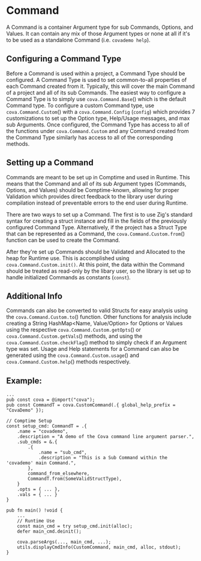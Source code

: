 # Command
A Command is a container Argument type for sub Commands, Options, and Values. It can contain any mix of those Argument types or none at all if it's to be used as a standalone Command (i.e. `covademo help`). 

## Configuring a Command Type
Before a Command is used within a project, a Command Type should be configured. A Command Type is used to set common-to-all properties of each Command created from it. Typically, this will cover the main Command of a project and all of its sub Commands. The easiest way to configure a Command Type is to simply use `cova.Command.Base`() which is the default Command type. To configure a custom Command type, use `cova.Command.Custom`() with a `cova.Command.Config` (`config`) which provides 7 customizations to set up the Option type, Help/Usage messages, and max sub Arguments. Once configured, the Command Type has access to all of the functions under `cova.Command.Custom` and any Command created from the Command Type similarly has access to all of the corresponding methods.

## Setting up a Command
Commands are meant to be set up in Comptime and used in Runtime. This means that the Command and all of its sub Argument types (Commands, Options, and Values) should be Comptime-known, allowing for proper Validation which provides direct feedback to the library user during compilation instead of preventable errors to the end user during Runtime. 

There are two ways to set up a Command. The first is to use Zig's standard syntax for creating a struct instance and fill in the fields of the previously configured Command Type. Alternatively, if the project has a Struct Type that can be represented as a Command, the `cova.Command.Custom.from`() function can be used to create the Command.

After they're set up Commands should be Validated and Allocated to the heap for Runtime use. This is accomplished using `cova.Command.Custom.init()`. At this point, the data within the Command should be treated as read-only by the libary user, so the library is set up to handle initialized Commands as constants (`const`).

## Additional Info
Commands can also be converted to valid Structs for easy analysis using the `cova.Command.Custom.to`() function. Other functions for analysis include creating a String HashMap<Name, Value/Option> for Options or Values using the respective `cova.Command.Custom.getOpts`() or `cova.Command.Custom.getVals`() methods, and using the `cova.Command.Custom.checkFlag`() method to simply check if an Argument type was set. Usage and Help statements for a Command can also be generated using the `cova.Command.Custom.usage`() and `cova.Command.Custom.help`() methods respectively.

## Example:
```zig
...
pub const cova = @import("cova");
pub const CommandT = cova.CustomCommand(.{ global_help_prefix = "CovaDemo" });

// Comptime Setup
const setup_cmd: CommandT = .{
    .name = "covademo",
    .description = "A demo of the Cova command line argument parser.",
    .sub_cmds = &.{
        .{
            .name = "sub_cmd",
            .description = "This is a Sub Command within the 'covademo' main Command.",
        },
        command_from_elsewhere,
        CommandT.from(SomeValidStructType),
    }
    .opts = { ... },
    .vals = { ... }
}

pub fn main() !void {
    ...
    // Runtime Use
    const main_cmd = try setup_cmd.init(alloc);
    defer main_cmd.deinit();

    cova.parseArgs(..., main_cmd, ...);
    utils.displayCmdInfo(CustomCommand, main_cmd, alloc, stdout);
}
```
